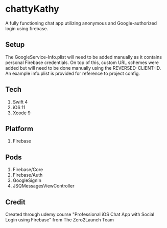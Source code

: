 # chattyKathy
A fully functioning chat app utilizing anonymous and Google-authorized login using firebase.  

## Setup
The GoogleService-Info.plist will need to be added manually as it contains personal Firebase credentials. 
On top of this, custom URL schemes were added but will need to be done manually using the REVERSED-CLIENT-ID. An example info.plist is provided for reference to project config.

## Tech
1. Swift 4
2. iOS 11
3. Xcode 9

## Platform
1. Firebase

## Pods
1. Firebase/Core
2. Firebase/Auth
3. GoogleSignIn
4. JSQMessagesViewController

## Credit
Created through udemy course "Professional iOS Chat App with Social Login using Firebase" from The Zero2Launch Team
